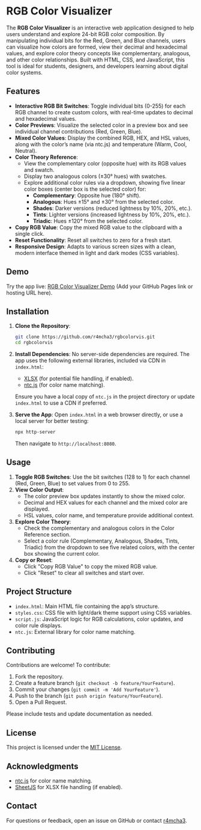 # RGB Color Visualizer

The **RGB Color Visualizer** is an interactive web application designed to help users understand and explore 24-bit RGB color composition. By manipulating individual bits for the Red, Green, and Blue channels, users can visualize how colors are formed, view their decimal and hexadecimal values, and explore color theory concepts like complementary, analogous, and other color relationships. Built with HTML, CSS, and JavaScript, this tool is ideal for students, designers, and developers learning about digital color systems.

## Features

- **Interactive RGB Bit Switches**: Toggle individual bits (0-255) for each RGB channel to create custom colors, with real-time updates to decimal and hexadecimal values.
- **Color Previews**: Visualize the selected color in a preview box and see individual channel contributions (Red, Green, Blue).
- **Mixed Color Values**: Display the combined RGB, HEX, and HSL values, along with the color’s name (via ntc.js) and temperature (Warm, Cool, Neutral).
- **Color Theory Reference**:
  - View the complementary color (opposite hue) with its RGB values and swatch.
  - Display two analogous colors (±30° hues) with swatches.
  - Explore additional color rules via a dropdown, showing five linear color boxes (center box is the selected color) for:
    - **Complementary**: Opposite hue (180° shift).
    - **Analogous**: Hues ±15° and ±30° from the selected color.
    - **Shades**: Darker versions (reduced lightness by 10%, 20%, etc.).
    - **Tints**: Lighter versions (increased lightness by 10%, 20%, etc.).
    - **Triadic**: Hues ±120° from the selected color.
- **Copy RGB Value**: Copy the mixed RGB value to the clipboard with a single click.
- **Reset Functionality**: Reset all switches to zero for a fresh start.
- **Responsive Design**: Adapts to various screen sizes with a clean, modern interface themed in light and dark modes (CSS variables).

## Demo

Try the app live: [RGB Color Visualizer Demo](https://r4mcha3.github.io/rgbcolorvis/) (Add your GitHub Pages link or hosting URL here).

## Installation

1. **Clone the Repository**:
   ```bash
   git clone https://github.com/r4mcha3/rgbcolorvis.git
   cd rgbcolorvis
   ```

2. **Install Dependencies**:
   No server-side dependencies are required. The app uses the following external libraries, included via CDN in `index.html`:
   - [XLSX](https://cdnjs.com/libraries/xlsx) (for potential file handling, if enabled).
   - [ntc.js](https://github.com/moertel/ntc-js) (for color name matching).

   Ensure you have a local copy of `ntc.js` in the project directory or update `index.html` to use a CDN if preferred.

3. **Serve the App**:
   Open `index.html` in a web browser directly, or use a local server for better testing:
   ```bash
   npx http-server
   ```
   Then navigate to `http://localhost:8080`.

## Usage

1. **Toggle RGB Switches**: Use the bit switches (128 to 1) for each channel (Red, Green, Blue) to set values from 0 to 255.
2. **View Color Output**:
   - The color preview box updates instantly to show the mixed color.
   - Decimal and HEX values for each channel and the mixed color are displayed.
   - HSL values, color name, and temperature provide additional context.
3. **Explore Color Theory**:
   - Check the complementary and analogous colors in the Color Reference section.
   - Select a color rule (Complementary, Analogous, Shades, Tints, Triadic) from the dropdown to see five related colors, with the center box showing the current color.
4. **Copy or Reset**:
   - Click "Copy RGB Value" to copy the mixed RGB value.
   - Click "Reset" to clear all switches and start over.

## Project Structure

- `index.html`: Main HTML file containing the app’s structure.
- `styles.css`: CSS file with light/dark theme support using CSS variables.
- `script.js`: JavaScript logic for RGB calculations, color updates, and color rule displays.
- `ntc.js`: External library for color name matching.

## Contributing

Contributions are welcome! To contribute:
1. Fork the repository.
2. Create a feature branch (`git checkout -b feature/YourFeature`).
3. Commit your changes (`git commit -m 'Add YourFeature'`).
4. Push to the branch (`git push origin feature/YourFeature`).
5. Open a Pull Request.

Please include tests and update documentation as needed.

## License

This project is licensed under the [MIT License](LICENSE).

## Acknowledgments

- [ntc.js](https://github.com/moertel/ntc-js) for color name matching.
- [SheetJS](https://sheetjs.com/) for XLSX file handling (if enabled).

## Contact

For questions or feedback, open an issue on GitHub or contact [r4mcha3](https://github.com/r4mcha3).

